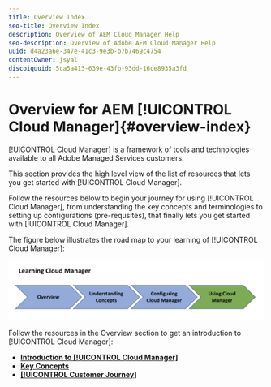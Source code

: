 ```yaml
---
title: Overview Index
seo-title: Overview Index
description: Overview of AEM Cloud Manager Help
seo-description: Overview of Adobe AEM Cloud Manager Help
uuid: d4a23a6e-347e-41c3-9e3b-b7b7469c4754
contentOwner: jsyal
discoiquuid: 5ca5a413-639e-43fb-93dd-16ce8935a3fd
---
```


# Overview for AEM [!UICONTROL Cloud Manager]{#overview-index}

[!UICONTROL Cloud Manager] is a framework of tools and technologies available to all Adobe Managed Services customers.

This section provides the high level view of the list of resources that lets you get started with [!UICONTROL Cloud Manager].

Follow the resources below to begin your journey for using [!UICONTROL Cloud Manager], from understanding the key concepts and terminologies to setting up configurations (pre-requsites), that finally lets you get started with [!UICONTROL Cloud Manager].

The figure below illustrates the road map to your learning of [!UICONTROL Cloud Manager]:

![](assets/screen_shot_2018-05-04at94510pm.png)

Follow the resources in the Overview section to get an introduction to [!UICONTROL Cloud Manager]:

* **[Introduction to [!UICONTROL Cloud Manager]](introduction-to-cloud-manager.md)**
* **[Key Concepts](key-concepts.md)**
* **[[!UICONTROL Customer Journey]](customer-journey.md)**

